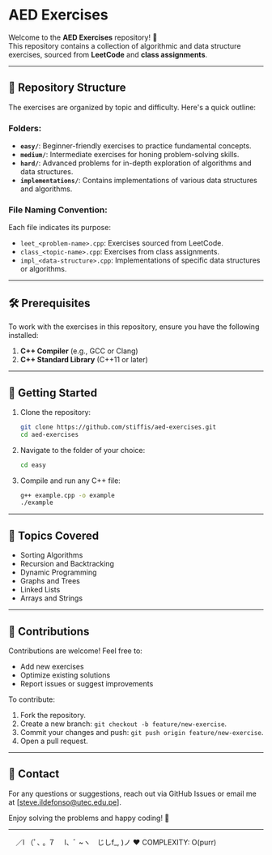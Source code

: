 # AED Exercises

Welcome to the **AED Exercises** repository! 🎯  
This repository contains a collection of algorithmic and data structure exercises, sourced from **LeetCode** and **class assignments**.

---

## 📂 Repository Structure

The exercises are organized by topic and difficulty. Here's a quick outline:

### Folders:
- **`easy/`**: Beginner-friendly exercises to practice fundamental concepts.
- **`medium/`**: Intermediate exercises for honing problem-solving skills.
- **`hard/`**: Advanced problems for in-depth exploration of algorithms and data structures.
- **`implementations/`**: Contains implementations of various data structures and algorithms.

### File Naming Convention:
Each file indicates its purpose:
- `leet_<problem-name>.cpp`: Exercises sourced from LeetCode.
- `class_<topic-name>.cpp`: Exercises from class assignments.
- `impl_<data-structure>.cpp`: Implementations of specific data structures or algorithms.

---

## 🛠️ Prerequisites

To work with the exercises in this repository, ensure you have the following installed:

1. **C++ Compiler** (e.g., GCC or Clang)
2. **C++ Standard Library** (C++11 or later)

---

## 🚀 Getting Started

1. Clone the repository:
   ```bash
   git clone https://github.com/stiffis/aed-exercises.git
   cd aed-exercises
   ```

2. Navigate to the folder of your choice:
   ```bash
   cd easy
   ```

3. Compile and run any C++ file:
   ```bash
   g++ example.cpp -o example
   ./example
   ```

---

## 📖 Topics Covered

- Sorting Algorithms
- Recursion and Backtracking
- Dynamic Programming
- Graphs and Trees
- Linked Lists
- Arrays and Strings

---

## 🤝 Contributions

Contributions are welcome! Feel free to:
- Add new exercises
- Optimize existing solutions
- Report issues or suggest improvements

To contribute:
1. Fork the repository.
2. Create a new branch: `git checkout -b feature/new-exercise`.
3. Commit your changes and push: `git push origin feature/new-exercise`.
4. Open a pull request.

---

## 📧 Contact

For any questions or suggestions, reach out via GitHub Issues or email me at [steve.ildefonso@utec.edu.pe].

Enjoy solving the problems and happy coding! 🚀

---

⠀ ／l
（ﾟ､ ｡ ７
⠀ l、ﾞ ~ヽ
  じしf_, )ノ ❤️
COMPLEXITY: O(purr)
